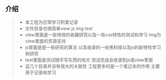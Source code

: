 ## 介绍
> * 本工程为日常学习积累记录
> * 文件目录也很简单view js img test
> * view里面是一些特效的收藏研究以及一些css特性的测试和学习 img为view里面的资源支持
> * js里面是是一些研究的算法 以及收录的一些黑科技以及js的新特性学习和研究
> * test里面是测试随手写东西的地方 测试完成会收录到js或view里面
> * 这几个目录并没有很大的关联性 工程更多的是一个笔记本的作用  主要用于记录和学习
